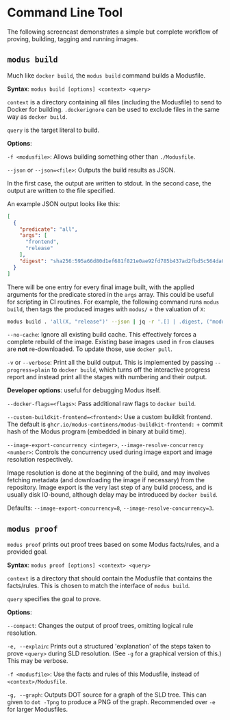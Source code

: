 # Command Line Tool

The following screencast demonstrates a simple but complete workflow of proving, building, tagging and running images.
<script id="asciicast-DelA6wHXgWGaFUhPUnZAdFZDw" src="https://asciinema.org/a/DelA6wHXgWGaFUhPUnZAdFZDw.js" async></script>

## `modus build`

Much like `docker build`, the `modus build` command builds a Modusfile.

**Syntax**: `modus build [options] <context> <query>`

`context` is a directory containing all files (including the Modusfile) to send to Docker for building. `.dockerignore` can be used to exclude files in the same way as `docker build`.

`query` is the target literal to build.

**Options**:

`-f <modusfile>`: Allows building something other than `./Modusfile`.

`--json` or `--json=<file>`: Outputs the build results as JSON.

In the first case, the output are written to stdout. In the second case, the output are written to the file specified.

An example JSON output looks like this:

```json
[
  {
    "predicate": "all",
    "args": [
      "frontend",
      "release"
    ],
    "digest": "sha256:595a66d80d1ef681f821e0ae92fd785b437ad2fbd5c564da093f588e37dfd65f"
  }
]
```

There will be one entry for every final image built, with the applied arguments for the predicate stored in the `args` array. This could be useful for scripting in CI routines. For example, the following command runs `modus build`, then tags the produced images with `modus/` + the valuation of `X`:

```sh
modus build . 'all(X, "release")' --json | jq -r '.[] | .digest, ("modus/" + .args[0])' | xargs -L 2 docker tag
```

`--no-cache`: Ignore all existing build cache. This effectively forces a complete rebuild of the image. Existing base images used in `from` clauses are **not** re-downloaded. To update those, use `docker pull`.

`-v` or `--verbose`: Print all the build output. This is implemented by passing `--progress=plain` to `docker build`, which turns off the interactive progress report and instead print all the stages with numbering and their output.


**Developer options**: useful for debugging Modus itself.

`--docker-flags=<flags>`: Pass additional raw flags to `docker build`.

`--custom-buildkit-frontend=<frontend>`: Use a custom buildkit frontend. The default is `ghcr.io/modus-continens/modus-buildkit-frontend:` + commit hash of the Modus program (embedded in binary at build time).

`--image-export-concurrency <integer>`, `--image-resolve-concurrency <number>`: Controls the concurrency used during image export and image resolution respectively.

Image resolution is done at the beginning of the build, and may involves fetching metadata (and downloading the image if necessary) from the repository. Image export is the very last step of any build process, and is usually disk IO-bound, although delay may be introduced by `docker build`.

Defaults: `--image-export-concurrency=8`, `--image-resolve-concurrency=3`.

## `modus proof`

`modus proof` prints out proof trees based on some Modus facts/rules, and a provided goal.

**Syntax**: `modus proof [options] <context> <query>`

`context` is a directory that should contain the Modusfile that contains the facts/rules.
This is chosen to match the interface of `modus build`.

`query` specifies the goal to prove.

**Options**:

`--compact`: Changes the output of proof trees, omitting logical rule resolution.

`-e, --explain`: Prints out a structured 'explanation' of the steps taken to prove `<query>` during
SLD resolution. (See `-g` for a graphical version of this.)
This may be verbose.

`-f <modusfile>`: Use the facts and rules of this Modusfile, instead of `<context>/Modusfile`.

`-g, --graph`: Outputs DOT source for a graph of the SLD tree. This can given to `dot -Tpng` to produce
a PNG of the graph.
Recommended over `-e` for larger Modusfiles.
